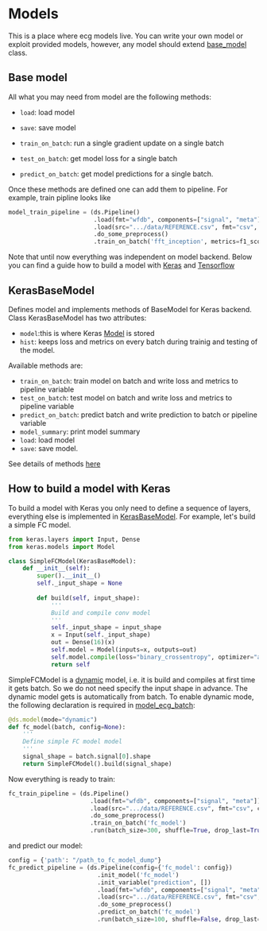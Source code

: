 # Models

This is a place where ecg models live. You can write your own model or exploit provided models, however, any model should extend [base_model]() class. 

## Base model
All what you may need from model are the following methods:

* ```load```: load model

* ```save```: save model

* ```train_on_batch```: run a single gradient update on a single batch
        
* ```test_on_batch```: get model loss for a single batch

* ```predict_on_batch```: get model predictions for a single batch.

Once these methods are defined one can add them to pipeline.
For example, train pipline looks like

```python
model_train_pipeline = (ds.Pipeline()
                        .load(fmt="wfdb", components=["signal", "meta"])
                        .load(src=".../data/REFERENCE.csv", fmt="csv", components="target")
                        .do_some_preprocess()
                        .train_on_batch('fft_inception', metrics=f1_score, average='macro'))
```

Note that until now everything was independent on model backend.
Below you can find a guide how to build a model with [Keras]() and [Tensorflow]()

## KerasBaseModel
Defines model and implements methods of BaseModel for Keras backend. 
Class KerasBaseModel has two attributes:
* ```model```:this is where Keras [Model]() is stored
* ```hist```: keeps loss and metrics on every batch during trainig and testing of the model.

Available methods are:
* ```train_on_batch```: train model on batch and write loss and metrics to pipeline variable
* ```test_on_batch```: test model on batch and write loss and metrics to pipeline variable
* ```predict_on_batch```: predict batch and write prediction to batch or pipeline variable
* ```model_summary```: print model summary
* ```load```: load model
* ```save```: save model.

See details of methods [here]()

## How to build a model with Keras

To build a model with Keras you only need to define a sequence of layers, everything else is implemented in [KerasBaseModel]().
For example, let's build a simple FC model. 
```python
from keras.layers import Input, Dense
from keras.models import Model

class SimpleFCModel(KerasBaseModel):
    def __init__(self):
        super().__init__()
        self._input_shape = None
        
        def build(self, input_shape):
            '''
            Build and compile conv model
            '''
            self._input_shape = input_shape
            x = Input(self._input_shape)
            out = Dense(16)(x)
            self.model = Model(inputs=x, outputs=out)
            self.model.compile(loss="binary_crossentropy", optimizer="adam")
            return self
```
SimpleFCModel is a [dynamic]() model, i.e. it is build and compiles at first time it gets batch. So we do not need specify the input shape in advance. The dynamic model gets is automatically from batch. To enable dynamic mode, the following declaration is required in [model_ecg_batch]():

```python
@ds.model(mode="dynamic")
def fc_model(batch, config=None):
    '''
    Define simple FC model model
    '''
    signal_shape = batch.signal[0].shape
    return SimpleFCModel().build(signal_shape)
```

Now everything is ready to train:
```python
fc_train_pipeline = (ds.Pipeline()
                       .load(fmt="wfdb", components=["signal", "meta"])
                       .load(src=".../data/REFERENCE.csv", fmt="csv", components="target")
                       .do_some_preprocess()
                       .train_on_batch('fc_model')
                       .run(batch_size=300, shuffle=True, drop_last=True, n_epochs=50))
```
and predict our model:
```python
config = {'path': "/path_to_fc_model_dump"}
fc_predict_pipeline = (ds.Pipeline(config={'fc_model': config})
                         .init_model('fc_model')
                         .init_variable("prediction", [])
                         .load(fmt="wfdb", components=["signal", "meta"])
                         .load(src=".../data/REFERENCE.csv", fmt="csv", components="target")
                         .do_some_preprocess()
                         .predict_on_batch('fc_model')
                         .run(batch_size=100, shuffle=False, drop_last=False, n_epochs=1))
```
